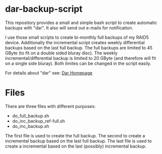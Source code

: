 # dar-backup-script
This repository provides a small and simple bash script to create automatic backups with "dar". It also will send out e-mails for notification.

I use those small scripts to create bi-monthly full backups of my RAID5 device. Additionally the incremental script creates weekly differential backups based on the last full backup. The full backups are limited to 45 GByte (to fit on a double sided bluray disc). The weekly incremental/differential backup is limited to 20 GByte (and therefore will fit on a single side bluray). Both limites can be changed in the script easily.

For details about "dar" see: [Dar Homepage](http://dar.linux.free.fr)

# Files
There are three files with different purposes:

- do_full_backup.sh
- do_inc_backup_ref-full.sh
- do_inc_backup.sh

The first file is used to create the full backup. The second to create a incremental backup based on the last full backup. The last file is used to create a incremental based on the last (possibly) incremental backup.
